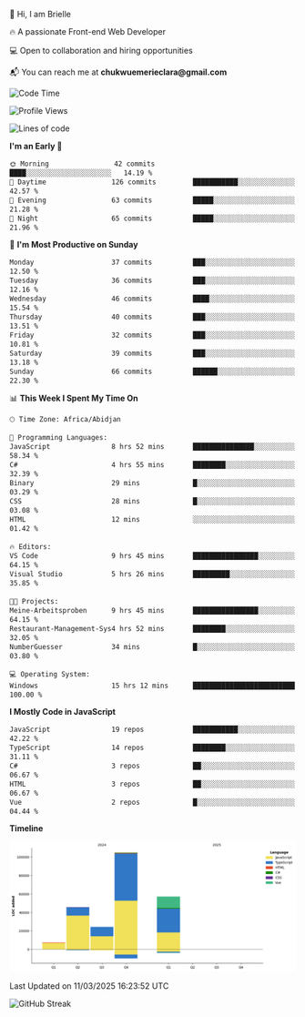 <div align="left">
  <p>👋 Hi, I am Brielle</p>
  <p>🔥 A passionate Front-end Web Developer</p>
  <p>💻 Open to collaboration and hiring opportunities</p>
  <p>📬 You can reach me at <strong>chukwuemerieclara@gmail.com</strong></p>
</div>


 
 <!--START_SECTION:waka-->
![Code Time](http://img.shields.io/badge/Code%20Time-521%20hrs%2054%20mins-blue)

![Profile Views](http://img.shields.io/badge/Profile%20Views-0-blue)

![Lines of code](https://img.shields.io/badge/From%20Hello%20World%20I%27ve%20Written-238.8%20thousand%20lines%20of%20code-blue)

**I'm an Early 🐤** 

```text
🌞 Morning                42 commits          ████░░░░░░░░░░░░░░░░░░░░░   14.19 % 
🌆 Daytime                126 commits         ███████████░░░░░░░░░░░░░░   42.57 % 
🌃 Evening                63 commits          █████░░░░░░░░░░░░░░░░░░░░   21.28 % 
🌙 Night                  65 commits          █████░░░░░░░░░░░░░░░░░░░░   21.96 % 
```
📅 **I'm Most Productive on Sunday** 

```text
Monday                   37 commits          ███░░░░░░░░░░░░░░░░░░░░░░   12.50 % 
Tuesday                  36 commits          ███░░░░░░░░░░░░░░░░░░░░░░   12.16 % 
Wednesday                46 commits          ████░░░░░░░░░░░░░░░░░░░░░   15.54 % 
Thursday                 40 commits          ███░░░░░░░░░░░░░░░░░░░░░░   13.51 % 
Friday                   32 commits          ███░░░░░░░░░░░░░░░░░░░░░░   10.81 % 
Saturday                 39 commits          ███░░░░░░░░░░░░░░░░░░░░░░   13.18 % 
Sunday                   66 commits          ██████░░░░░░░░░░░░░░░░░░░   22.30 % 
```


📊 **This Week I Spent My Time On** 

```text
🕑︎ Time Zone: Africa/Abidjan

💬 Programming Languages: 
JavaScript               8 hrs 52 mins       ███████████████░░░░░░░░░░   58.34 % 
C#                       4 hrs 55 mins       ████████░░░░░░░░░░░░░░░░░   32.39 % 
Binary                   29 mins             █░░░░░░░░░░░░░░░░░░░░░░░░   03.29 % 
CSS                      28 mins             █░░░░░░░░░░░░░░░░░░░░░░░░   03.08 % 
HTML                     12 mins             ░░░░░░░░░░░░░░░░░░░░░░░░░   01.42 % 

🔥 Editors: 
VS Code                  9 hrs 45 mins       ████████████████░░░░░░░░░   64.15 % 
Visual Studio            5 hrs 26 mins       █████████░░░░░░░░░░░░░░░░   35.85 % 

🐱‍💻 Projects: 
Meine-Arbeitsproben      9 hrs 45 mins       ████████████████░░░░░░░░░   64.15 % 
Restaurant-Management-Sys4 hrs 52 mins       ████████░░░░░░░░░░░░░░░░░   32.05 % 
NumberGuesser            34 mins             █░░░░░░░░░░░░░░░░░░░░░░░░   03.80 % 

💻 Operating System: 
Windows                  15 hrs 12 mins      █████████████████████████   100.00 % 
```

**I Mostly Code in JavaScript** 

```text
JavaScript               19 repos            ███████████░░░░░░░░░░░░░░   42.22 % 
TypeScript               14 repos            ████████░░░░░░░░░░░░░░░░░   31.11 % 
C#                       3 repos             ██░░░░░░░░░░░░░░░░░░░░░░░   06.67 % 
HTML                     3 repos             ██░░░░░░░░░░░░░░░░░░░░░░░   06.67 % 
Vue                      2 repos             █░░░░░░░░░░░░░░░░░░░░░░░░   04.44 % 
```



**Timeline**

![Lines of Code chart](https://raw.githubusercontent.com/Brielle28/Brielle28/main/assets/bar_graph.png)


 Last Updated on 11/03/2025 16:23:52 UTC
<!--END_SECTION:waka-->

![GitHub Streak](https://github-readme-streak-stats.herokuapp.com/?user=Brielle28)




